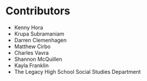 # Contributors
- Kenny Hora
- Krupa Subramaniam
- Darren Clemenhagen
- Matthew Cirbo
- Charles Vavra
- Shannon McQuillen
- Kayla Franklin
- The Legacy High School Social Studies Department
